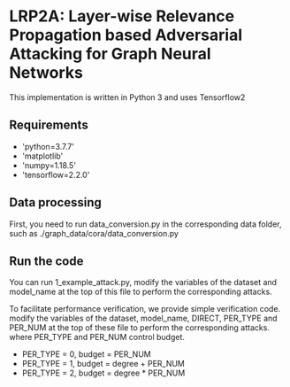 # LRP2A: Layer-wise Relevance Propagation based Adversarial Attacking for Graph Neural Networks

This implementation is written in Python 3 and uses Tensorflow2
## Requirements
* 'python=3.7.7'
* 'matplotlib'
* 'numpy=1.18.5'
* 'tensorflow=2.2.0'

## Data processing
First, you need to run data_conversion.py in the corresponding data folder, such as ./graph_data/cora/data_conversion.py

## Run the code
You can run 1_example_attack.py, modify the variables of the dataset and model_name at the top of this file to perform the corresponding attacks.

To facilitate performance verification, we provide simple verification code. modify the variables of the dataset, model_name, DIRECT, PER_TYPE and PER_NUM at the top of these file to perform the corresponding attacks. where PER_TYPE and PER_NUM control budget.
* PER_TYPE = 0, budget = PER_NUM
* PER_TYPE = 1, budget = degree + PER_NUM
* PER_TYPE = 2, budget = degree * PER_NUM